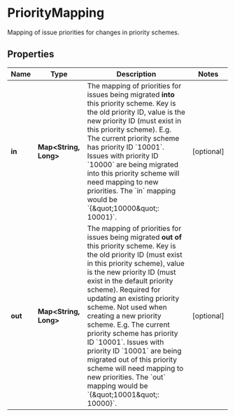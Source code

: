 

# PriorityMapping

Mapping of issue priorities for changes in priority schemes.

## Properties

| Name | Type | Description | Notes |
|------------ | ------------- | ------------- | -------------|
|**in** | **Map&lt;String, Long&gt;** | The mapping of priorities for issues being migrated **into** this priority scheme. Key is the old priority ID, value is the new priority ID (must exist in this priority scheme).  E.g. The current priority scheme has priority ID &#x60;10001&#x60;. Issues with priority ID &#x60;10000&#x60; are being migrated into this priority scheme will need mapping to new priorities. The &#x60;in&#x60; mapping would be &#x60;{\&quot;10000\&quot;: 10001}&#x60;. |  [optional] |
|**out** | **Map&lt;String, Long&gt;** | The mapping of priorities for issues being migrated **out of** this priority scheme. Key is the old priority ID (must exist in this priority scheme), value is the new priority ID (must exist in the default priority scheme). Required for updating an existing priority scheme. Not used when creating a new priority scheme.  E.g. The current priority scheme has priority ID &#x60;10001&#x60;. Issues with priority ID &#x60;10001&#x60; are being migrated out of this priority scheme will need mapping to new priorities. The &#x60;out&#x60; mapping would be &#x60;{\&quot;10001\&quot;: 10000}&#x60;. |  [optional] |



